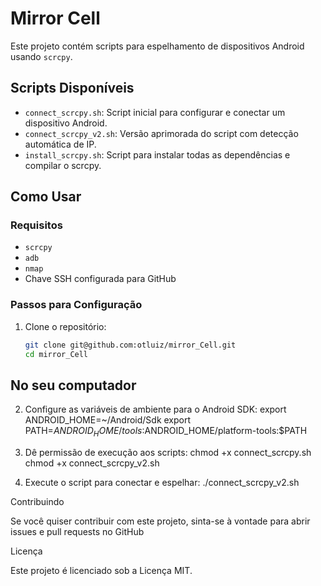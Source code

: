 # Mirror Cell

Este projeto contém scripts para espelhamento de dispositivos Android usando `scrcpy`.

## Scripts Disponíveis

- `connect_scrcpy.sh`: Script inicial para configurar e conectar um dispositivo Android.
- `connect_scrcpy_v2.sh`: Versão aprimorada do script com detecção automática de IP.
- `install_scrcpy.sh`: Script para instalar todas as dependências e compilar o scrcpy.

## Como Usar

### Requisitos

- `scrcpy`
- `adb`
- `nmap`
- Chave SSH configurada para GitHub

### Passos para Configuração

1. Clone o repositório:
   ```sh
   git clone git@github.com:otluiz/mirror_Cell.git
   cd mirror_Cell

## No seu computador
2. Configure as variáveis de ambiente para o Android SDK:
   export ANDROID_HOME=~/Android/Sdk
   export PATH=$ANDROID_HOME/tools:$ANDROID_HOME/platform-tools:$PATH

3. Dê permissão de execução aos scripts:
   chmod +x connect_scrcpy.sh
   chmod +x connect_scrcpy_v2.sh

4. Execute o script para conectar e espelhar:
   ./connect_scrcpy_v2.sh

Contribuindo

   Se você quiser contribuir com este projeto, sinta-se à vontade para abrir issues e pull requests no GitHub

Licença

   Este projeto é licenciado sob a Licença MIT.

